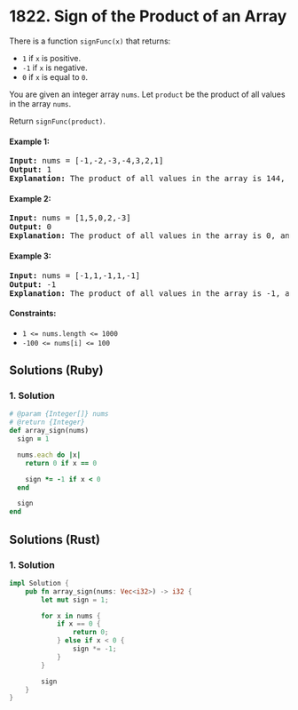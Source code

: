 # 1822. Sign of the Product of an Array
There is a function `signFunc(x)` that returns:
* `1` if `x` is positive.
* `-1` if `x` is negative.
* `0` if `x` is equal to `0`.

You are given an integer array `nums`. Let `product` be the product of all values in the array `nums`.

Return `signFunc(product)`.

#### Example 1:
<pre>
<strong>Input:</strong> nums = [-1,-2,-3,-4,3,2,1]
<strong>Output:</strong> 1
<strong>Explanation:</strong> The product of all values in the array is 144, and signFunc(144) = 1
</pre>

#### Example 2:
<pre>
<strong>Input:</strong> nums = [1,5,0,2,-3]
<strong>Output:</strong> 0
<strong>Explanation:</strong> The product of all values in the array is 0, and signFunc(0) = 0
</pre>

#### Example 3:
<pre>
<strong>Input:</strong> nums = [-1,1,-1,1,-1]
<strong>Output:</strong> -1
<strong>Explanation:</strong> The product of all values in the array is -1, and signFunc(-1) = -1
</pre>

#### Constraints:
* `1 <= nums.length <= 1000`
* `-100 <= nums[i] <= 100`

## Solutions (Ruby)

### 1. Solution
```Ruby
# @param {Integer[]} nums
# @return {Integer}
def array_sign(nums)
  sign = 1

  nums.each do |x|
    return 0 if x == 0

    sign *= -1 if x < 0
  end

  sign
end
```

## Solutions (Rust)

### 1. Solution
```Rust
impl Solution {
    pub fn array_sign(nums: Vec<i32>) -> i32 {
        let mut sign = 1;

        for x in nums {
            if x == 0 {
                return 0;
            } else if x < 0 {
                sign *= -1;
            }
        }

        sign
    }
}
```
